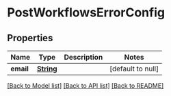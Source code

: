 # PostWorkflowsErrorConfig
## Properties

Name | Type | Description | Notes
------------ | ------------- | ------------- | -------------
**email** | [**String**](string.md) |  | [default to null]

[[Back to Model list]](../README.md#documentation-for-models) [[Back to API list]](../README.md#documentation-for-api-endpoints) [[Back to README]](../README.md)

